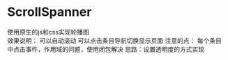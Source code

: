 # ScrollSpanner
使用原生的js和css实现轮播图   
效果说明： 可以自动滚动 可以点击条目导航切换显示页面 
注意的点： 每个条目中点击事件，作用域的问题，使用闭包解决
思路：设置透明度的方式实现
